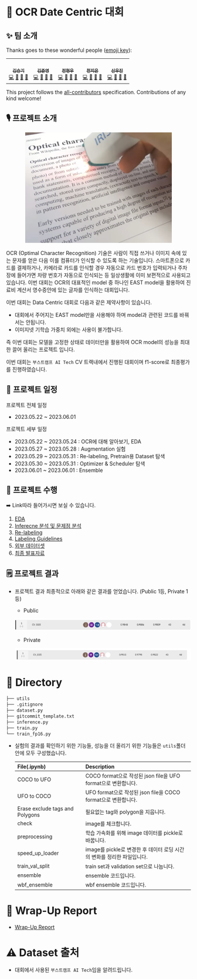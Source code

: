 # 🔡 OCR Date Centric 대회

## ✨ 팀 소개

Thanks goes to these wonderful people ([emoji key](https://allcontributors.org/docs/en/emoji-key)):

<table>
<tr>
<td align="center"><a href="https://github.com/seungki1011"><img src="https://avatars.githubusercontent.com/u/120040458?v=4?s=100" width="100px;" alt=""/><br /><sub><b>김승기</b></sub><br />
<a href="https://github.com/boostcampaitech5/level2_cv_datacentric-cv-03/commits?author=seungki1011" title="Code">💻</a>
<a href="https://github.com/boostcampaitech5/level2_cv_datacentric-cv-03/tree/master/utils" title="Tool">🔧</a>
<a href="https://github.com/boostcampaitech5/level2_cv_datacentric-cv-03/issues" title="Bug">🐛</a>
<a href="https://github.com/boostcampaitech5/level2_cv_datacentric-cv-03/pulls?q=is%3Apr+is%3Aclosed" title="Review">👀</a>
</td>
<td align="center"><a href="https://github.com/jjjuuuun"><img src="https://avatars.githubusercontent.com/u/86290308?v=4?s=100" width="100px;" alt=""/><br /><sub><b>김준영</b></sub></a><br />
<a href="https://github.com/boostcampaitech5/level2_cv_datacentric-cv-03/commits?author=jjjuuuun" title="Code">💻</a>
<a href="https://github.com/boostcampaitech5/level2_cv_datacentric-cv-03/issues" title="Bug">🐛</a>
<a href="https://github.com/boostcampaitech5/level2_cv_datacentric-cv-03" title="Data">🔣</a>
<a href="https://github.com/boostcampaitech5/level2_cv_datacentric-cv-03" title="projectManagement">📆</a>
</td>
<td align="center"><a href="https://github.com/helpmeIamnewbie"><img src="https://avatars.githubusercontent.com/u/102274521?v=4?s=100" width="100px;" alt=""/><br /><sub><b>전형우</b></sub></a><br />
<a href="https://github.com/boostcampaitech5/level2_cv_datacentric-cv-03/commits?author=helpmeIamnewbie" title="Code">💻</a>
<a href="https://github.com/boostcampaitech5/level2_cv_datacentric-cv-03" title="Data">🔣</a>
<a href="https://github.com/boostcampaitech5/level2_cv_datacentric-cv-03/pulls?q=is%3Apr+is%3Aclosed" title="Research">🔬</a>
<a href="https://github.com/boostcampaitech5/level2_cv_datacentric-cv-03/tree/master/utils" title="Tool">🔧</a>
</td>
<td align="center"><a href="https://github.com/CheonJiEun"><img src="https://avatars.githubusercontent.com/u/53997172?v=4?s=100" width="100px;" alt=""/><br /><sub><b>천지은</b></sub></a><br />
<a href="https://github.com/boostcampaitech5/level2_cv_datacentric-cv-03/commits?author=CheonJiEun" title="Code">💻</a>
<a href="https://github.com/boostcampaitech5/level2_cv_datacentric-cv-03" title="Data">🔣</a>
<a href="https://github.com/boostcampaitech5/level2_cv_datacentric-cv-03" title="Ideas">🤔</a>
<a href="https://github.com/boostcampaitech5/level2_objectdetection-cv-03/pulls?q=" title="Research">🔬</a>
</td>
<td align="center"><a href="https://github.com/Eyecaramba"><img src="https://avatars.githubusercontent.com/u/86091292?v=4?s=100" width="100px;" alt=""/><br /><sub><b>신우진</b></sub></a><br />
<a href="https://github.com/boostcampaitech5/level2_cv_datacentric-cv-03/commits?author=Eyecaramba" title="Code">💻</a>
<a href="https://github.com/boostcampaitech5/level2_cv_datacentric-cv-03" title="Data">🔣</a>
<a href="https://github.com/boostcampaitech5/level2_cv_datacentric-cv-03/issues" title="Bug">🐛</a>
<a href="https://github.com/boostcampaitech5/level2_cv_datacentric-cv-03/pulls?q=is%3Apr+is%3Aclosed" title="Review">👀</a>
</td>
</tr>
</table>

This project follows the [all-contributors](https://github.com/all-contributors/all-contributors) specification. Contributions of any kind welcome!

## 🎙️ 프로젝트 소개

<p align="center">
<img src="etc/img1.png" width="400" height="300">
</p>

OCR (Optimal Character Recognition) 기술은 사람이 직접 쓰거나 이미지 속에 있는 문자를 얻은 다음 이를 컴퓨터가 인식할 수 있도록 하는 기술입니다. 스마트폰으로 카드를 결제하거나, 카메라로 카드를 인식할 경우 자동으로 카드 번호가 입력되거나 주차장에 들어가면 차량 번호가 자동으로 인식되는 등 일상생활에 이미 보편적으로 사용되고 있습니다. 이번 대회는 OCR의 대표적인 model 중 하나인 EAST model을 활용하여 진료비 계산서 영수증안에 있는 글자를 인식하는 대회입니다. 

이번 대회는  Data Centric 대회로 다음과 같은 제약사항이 있습니다. 

- 대회에서 주어지는 EAST model만을 사용해야 하며 model과 관련된 코드를 바꿔서는 안됩니다.
- 이미지넷 기학습 가중치 외에는 사용이 불가합니다.

즉 이번 대회는 모델을 고정한 상태로 데이터만을 활용하여 OCR model의 성능을 최대한 끌어 올리는 프로젝트 입니다. 

이번 대회는 `부스트캠프 AI Tech` CV 트랙내에서 진행된 대회이며 f1-score로 최종평가를 진행하였습니다. 

## 📆 프로젝트 일정

프로젝트 전체 일정

- 2023.05.22 ~ 2023.06.01

프로젝트 세부 일정

- 2023.05.22 ~ 2023.05.24 : OCR에 대해 알아보기, EDA
- 2023.05.27 ~ 2023.05.28 : Augmentation 실험
- 2023.05.29 ~ 2023.05.31 : Re-labeling, Pretrain용 Dataset 탐색
- 2023.05.30 ~ 2023.05.31 : Optimizer & Scheduler 탐색
- 2023.06.01 ~ 2023.06.01 :  Ensemble

## 🥼 프로젝트 수행

➡️ Link따라 들어가시면 보실 수 있습니다.

1. [EDA](https://www.notion.so/EDA-076e97e382a2442aa041048f1ee0950c?pvs=21) 
2. [Inferecne 분석 및 문제점 분석](https://www.notion.so/INFERENCE-e7827bc54b874372bc203a051e069ce5?pvs=21) 
3. [Re-labeling](https://www.notion.so/Re-labeling-0f20a80e90fd423f836c7a213f653721?pvs=21)
4. [Labeling Guidelines](https://www.notion.so/eb0db0b4d555417aafb7e116379b4447?pvs=21)
5. [외부 데이터셋](https://www.notion.so/0d51b19cba3f47de81e0991caef79dd5?pvs=21) 
6. [최종 발표자료](etc/presentation.pdf) 

## 🗒️ 프로젝트 결과

- 프로젝트 결과 최종적으로 아래와 같은 결과를 얻었습니다. (Public 1등, Private 1등)
    - Public
    
    ![Untitled](etc/img2.png)
    
    - Private
    
    ![Untitled](etc/img3.png)
    

# 🔄️ Directory

```
├── utils
├── .gitignore
├── dataset.py
├── gitcommit_template.txt
├── inference.py
├── train.py
└── train_fp16.py

```

- 실험의 결과를 확인하기 위한 기능들, 성능을 더 올리기 위한 기능들은 `utils`폴더 안에 모두 구성했습니다.
    
    
    | File(.ipynb) | Description |
    | --- | --- |
    | COCO to UFO | COCO format으로 작성된 json file을 UFO format으로 변환합니다. |
    | UFO to COCO | UFO format으로 작성된 json file을 COCO format으로 변환합니다.  |
    | Erase exclude tags and Polygons  | 필요없는 tag와 polygon을 지웁니다.  |
    | check | image를 체크합니다.  |
    | preprocessing | 학습 가속화를 위해 image 데이터를 pickle로 바꿉니다.  |
    | speed_up_loader | image를 pickle로 변경한 후 데이터 로딩 시간의 변화를 정리한 파일입니다.  |
    | train_val_split | train set과 validation set으로 나눕니다.  |
    | ensemble | ensemble 코드입니다.  |
    | wbf_ensemble | wbf ensemble 코드입니다.  |

# 🤔 Wrap-Up Report

- [Wrap-Up Report](etc/wrap_up_report.pdf)

# ⚠️ Dataset 출처

- 대회에서 사용된  `부스트캠프 AI Tech`임을 알려드립니다.
